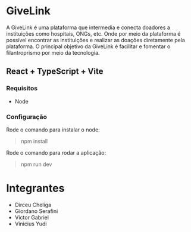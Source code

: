# GiveLink
A GiveLink é uma plataforma que intermedia e conecta doadores a instituições como hospitais, ONGs, etc. Onde por meio da plataforma é possível encontrar as instituições e realizar as doações diretamente pela plataforma. O principal objetivo da GiveLink é facilitar e fomentar o filantroprismo por meio da tecnologia.

## React + TypeScript + Vite

### Requisitos
* Node

### Configuração
Rode o comando para instalar o node:
> npm install

Rode o comando para rodar a aplicação:
> npm run dev

# Integrantes
* Dirceu Cheliga
* Giordano Serafini
* Victor Gabriel
* Vinicius Yudi


